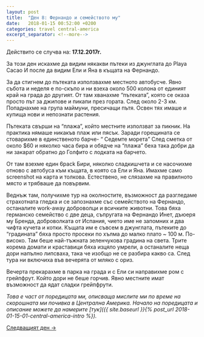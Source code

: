 ```yaml
---
layout: post
title:  "Ден 8: Фернандо и семейството му"
date:   2018-01-15 00:52:00 +0200
categories: travel central-america
excerpt_separator: <!--more-->
---
```


Действито се случва на: **17.12.2017г.**

За този ден искахме да видим някакви пътеки из джунглата до Playa Cacao И после да видим Ели и Яна в къщата на Фернандо.

<!--more-->

За да стигнем до пътеката използвахме местното автобусче. Явно събота и неделя е по-скъпо и ни взеха около 500 колона от единият край на града до другият. От там хванахме “пътеката”, която се оказа просто път за джипове и пикапи през гората. След около 2-3 км. Попаднахме на група маймуни, пресичащи пътя. Освен тях имаше и купища нови и непознати растения.

Пътеката свърши на “плажа”, който местните използват за пикник. На практика нямаше никакъв плаж или пясък. Заради горещината се стоварихме в единственото барче- “ Седемте морета” След сметка от около $60 и няколко часа бира и обядче на “плажа” беха така добри да ни закарат обратно до Голфито с лодката на барчето.

От там взехме един 6pack Бири, няколко сладкишчета и се насочихме отново с автобуса към къщата, в която са Ели и Яна. Имахме само screenshot на карта и толкова. Естествено, не слязахме на правилното място и трябваше да повървим.

Веднъж там, получихме тур на околностите, възможност да разгледаме страхотната гледка и се запознахме със семейството на Фернандо, останалите work-away доброволци и всичките животни. Това бяха германско семейство с две деца, съпругата на Фернандо Инет, дъюеря му Бренда, доброволката от Испания, чието име не запомних и два чифта кучета и котки. Къщата им е съвсем в джунглата, пътеките до “градината” бяха просто просеки по хълма до малко плато ~ 100 м. По-високо. Там беше най-тъжната зеленчукова градина на света. Трите корема домати и краставици бяха изцяло умрели, а останалите неща дори напълно липсваха, така че изобщо не се разбира какво са. След тура ни включиха във вечерята от мляко с ориз.

Вечерта прекарахме в парка на града и с Ели си направихме ром с грейпфрут. Който дори не беше горчив. Явно местните имат възможност да ядат сладки грейпфрути.

_Това е част от поредицата ми, описваща мислите ми по време на скорошната ми почивка в Централна Америка. Начало на поредицата и описание можете да намерите [тук]({{ site.baseurl }}{% post_url 2018-01-15-01-central-america-intro %})._

[Следващият ден ->]()

